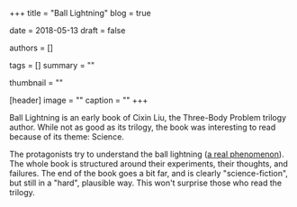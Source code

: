 +++
title = "Ball Lightning"
blog = true

date = 2018-05-13
draft = false

authors = []

tags = []
summary = ""

thumbnail = ""

[header]
image = ""
caption = ""
+++

Ball Lightning is an early book of Cixin Liu, the Three-Body Problem trilogy author.
While not as good as its trilogy, the book was interesting to read because of its theme:
Science.

The protagonists try to understand the ball lightning ([a real phenomenon](https://en.wikipedia.org/wiki/Ball_lightning)).
The whole book is structured around their experiments, their thoughts, and failures.
The end of the book goes a bit far, and is clearly "science-fiction", but still in a "hard", plausible way.
This won't surprise those who read the trilogy.
